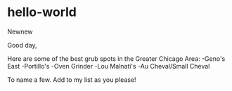 # hello-world
Newnew

Good day,

Here are some of the best grub spots in the Greater Chicago Area:
  -Geno's East
  -Portillo's
  -Oven Grinder
  -Lou Malnati's
  -Au Cheval/Small Cheval

To name a few. Add to my list as you please!
